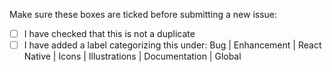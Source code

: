 Make sure these boxes are ticked before submitting a new issue:

* [ ] I have checked that this is not a duplicate
* [ ] I have added a label categorizing this under: Bug | Enhancement | React Native | Icons | Illustrations | Documentation | Global
